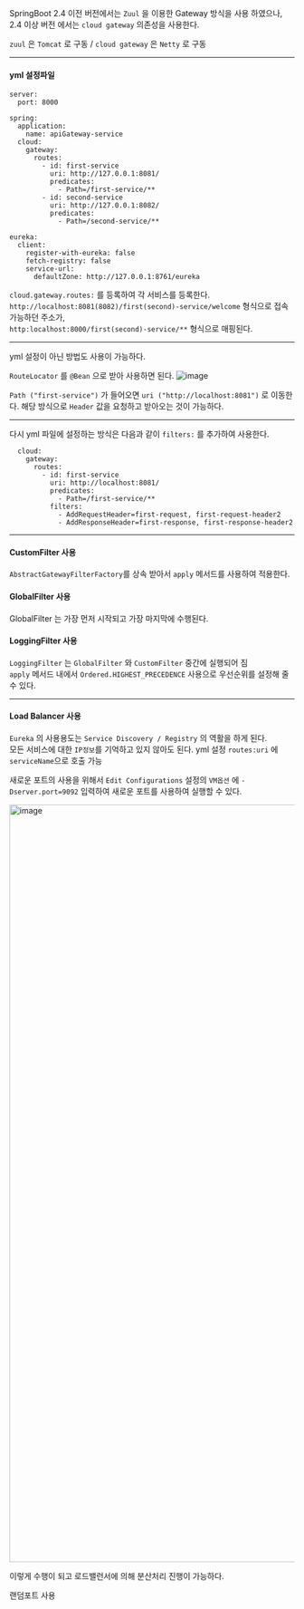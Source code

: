 SpringBoot 2.4 이전 버전에서는 `Zuul` 을 이용한 Gateway 방식을 사용 하였으나,  
2.4 이상 버전 에서는 `cloud gateway` 의존성을 사용한다.

`zuul` 은 `Tomcat` 로 구동 / 
`cloud gateway` 은 `Netty` 로 구동

---
#### yml 설정파일
```
server:
  port: 8000

spring:
  application:
    name: apiGateway-service
  cloud:
    gateway:
      routes:
        - id: first-service
          uri: http://127.0.0.1:8081/
          predicates:
            - Path=/first-service/**
        - id: second-service
          uri: http://127.0.0.1:8082/
          predicates:
            - Path=/second-service/**

eureka:
  client:
    register-with-eureka: false
    fetch-registry: false
    service-url:
      defaultZone: http://127.0.0.1:8761/eureka
```

`cloud.gateway.routes:` 를 등록하여 각 서비스를 등록한다.  
`http://localhost:8081(8082)/first(second)-service/welcome` 형식으로 접속 가능하던 주소가,  
`http:localhost:8000/first(second)-service/**` 형식으로 매핑된다.

---

yml 설정이 아닌 방법도 사용이 가능하다.

`RouteLocator` 를 `@Bean` 으로 받아 사용하면 된다.
![image](https://user-images.githubusercontent.com/79305451/194903355-13db58c1-60d4-4379-af0b-a9d175da9c53.png)

`Path ("first-service")` 가 들어오면 `uri ("http://localhost:8081")` 로 이동한다.
해당 방식으로 `Header` 값을 요청하고 받아오는 것이 가능하다.

---

다시 yml 파일에 설정하는 방식은 다음과 같이 `filters:` 를 추가하여 사용한다.

```
  cloud:
    gateway:
      routes:
        - id: first-service
          uri: http://localhost:8081/
          predicates:
            - Path=/first-service/**
          filters:
            - AddRequestHeader=first-request, first-request-header2
            - AddResponseHeader=first-response, first-response-header2
```
---

#### CustomFilter 사용

`AbstractGatewayFilterFactory`를 상속 받아서 `apply` 메서드를 사용하여 적용한다.

#### GlobalFilter 사용

GlobalFilter 는 가장 먼저 시작되고 가장 마지막에 수행된다.

#### LoggingFilter 사용

`LoggingFilter` 는 `GlobalFilter` 와 `CustomFilter` 중간에 실행되어 짐  
`apply` 메서드 내에서 `Ordered.HIGHEST_PRECEDENCE` 사용으로 우선순위를 설정해 줄 수 있다.


----

#### Load Balancer 사용

`Eureka` 의 사용용도는 `Service Discovery / Registry` 의 역활을 하게 된다.  
모든 서비스에 대한 `IP정보`를 기억하고 있지 않아도 된다. yml 설정 `routes:uri` 에 `serviceName`으로 호출 가능

새로운 포트의 사용을 위해서 `Edit Configurations` 설정의 `VM옵션` 에 `-Dserver.port=9092` 입력하여 새로운 포트를 사용하여 실행할 수 있다. 

<img width="1338" alt="image" src="https://user-images.githubusercontent.com/79305451/195637888-2592c022-f394-451c-851f-4da6123c6fc0.png">

이렇게 수행이 되고 로드밸런서에 의해 분산처리 진행이 가능하다.

랜덤포트 사용

